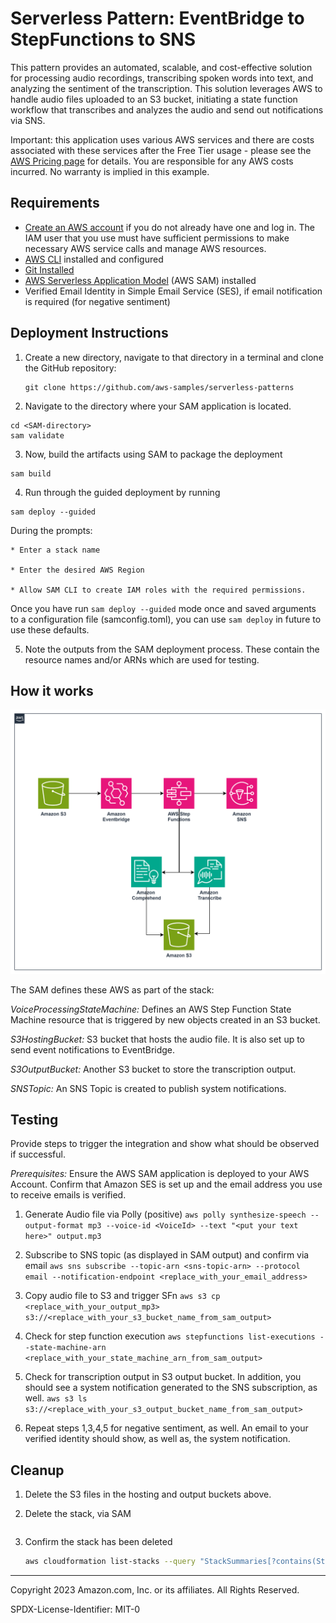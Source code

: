 # Serverless Pattern: EventBridge to StepFunctions to SNS

This pattern provides an automated, scalable, and cost-effective solution for processing audio recordings, transcribing spoken words into text, and analyzing the sentiment of the transcription. This solution leverages AWS to handle audio files uploaded to an S3 bucket, initiating a state function workflow that transcribes and analyzes the audio and send out notifications via SNS. 

Important: this application uses various AWS services and there are costs associated with these services after the Free Tier usage - please see the [AWS Pricing page](https://aws.amazon.com/pricing/) for details. You are responsible for any AWS costs incurred. No warranty is implied in this example.

## Requirements

* [Create an AWS account](https://portal.aws.amazon.com/gp/aws/developer/registration/index.html) if you do not already have one and log in. The IAM user that you use must have sufficient permissions to make necessary AWS service calls and manage AWS resources.
* [AWS CLI](https://docs.aws.amazon.com/cli/latest/userguide/install-cliv2.html) installed and configured
* [Git Installed](https://git-scm.com/book/en/v2/Getting-Started-Installing-Git)
* [AWS Serverless Application Model](https://docs.aws.amazon.com/serverless-application-model/latest/developerguide/serverless-sam-cli-install.html) (AWS SAM) installed
* Verified Email Identity in Simple Email Service (SES), if email notification is required (for negative sentiment)

## Deployment Instructions

1. Create a new directory, navigate to that directory in a terminal and clone the GitHub repository:
    ``` 
    git clone https://github.com/aws-samples/serverless-patterns
    ```
2. Navigate to the directory where your SAM application is located. 

```
cd <SAM-directory>
sam validate 
```
3. Now, build the artifacts using SAM to package the deployment

```
sam build
```

4. Run through the guided deployment by running

```
sam deploy --guided 

```
During the prompts:

    * Enter a stack name

    * Enter the desired AWS Region

    * Allow SAM CLI to create IAM roles with the required permissions.

Once you have run `sam deploy --guided` mode once and saved arguments to a configuration file (samconfig.toml), you can use `sam deploy` in future to use these defaults.

5. Note the outputs from the SAM deployment process. These contain the resource names and/or ARNs which are used for testing.

## How it works

![architecture_diagram](./images/architecture.png)

The SAM defines these AWS as part of the stack: 

*VoiceProcessingStateMachine:* Defines an AWS Step Function State Machine resource that is triggered by new objects created in an S3 bucket. 

*S3HostingBucket:* S3 bucket that hosts the audio file. It is also set up to send event notifications to EventBridge. 

*S3OutputBucket:* Another S3 bucket to store the transcription output. 

*SNSTopic:* An SNS Topic is created to publish system notifications. 


## Testing

Provide steps to trigger the integration and show what should be observed if successful.

*Prerequisites:* Ensure the AWS SAM application is deployed to your AWS Account. Confirm that Amazon SES is set up and the email address you use to receive emails is verified. 

1. Generate Audio file via Polly (positive) ``` aws polly synthesize-speech --output-format mp3 --voice-id <VoiceId> --text "<put your text here>" output.mp3 ```

1. Subscribe to SNS topic (as displayed in SAM output) and confirm via email ```aws sns subscribe --topic-arn <sns-topic-arn> --protocol email --notification-endpoint <replace_with_your_email_address>```

1. Copy audio file to S3 and trigger SFn ```aws s3 cp <replace_with_your_output_mp3> s3://<replace_with_your_s3_bucket_name_from_sam_output>```

1. Check for step function execution ```aws stepfunctions list-executions --state-machine-arn <replace_with_your_state_machine_arn_from_sam_output>```

1. Check for transcription output in S3 output bucket. In addition, you should see a system notification generated to the SNS subscription, as well. ```aws s3 ls s3://<replace_with_your_s3_output_bucket_name_from_sam_output>```

1. Repeat steps 1,3,4,5 for negative sentiment, as well. An email to your verified identity should show, as well as, the system notification.

## Cleanup
 
1. Delete the S3 files in the hosting and output buckets above.

1. Delete the stack, via SAM
    ```sam delete
    ```
1. Confirm the stack has been deleted
    ```bash
    aws cloudformation list-stacks --query "StackSummaries[?contains(StackName,'STACK_NAME')].StackStatus"
    ```
    
----
Copyright 2023 Amazon.com, Inc. or its affiliates. All Rights Reserved.

SPDX-License-Identifier: MIT-0